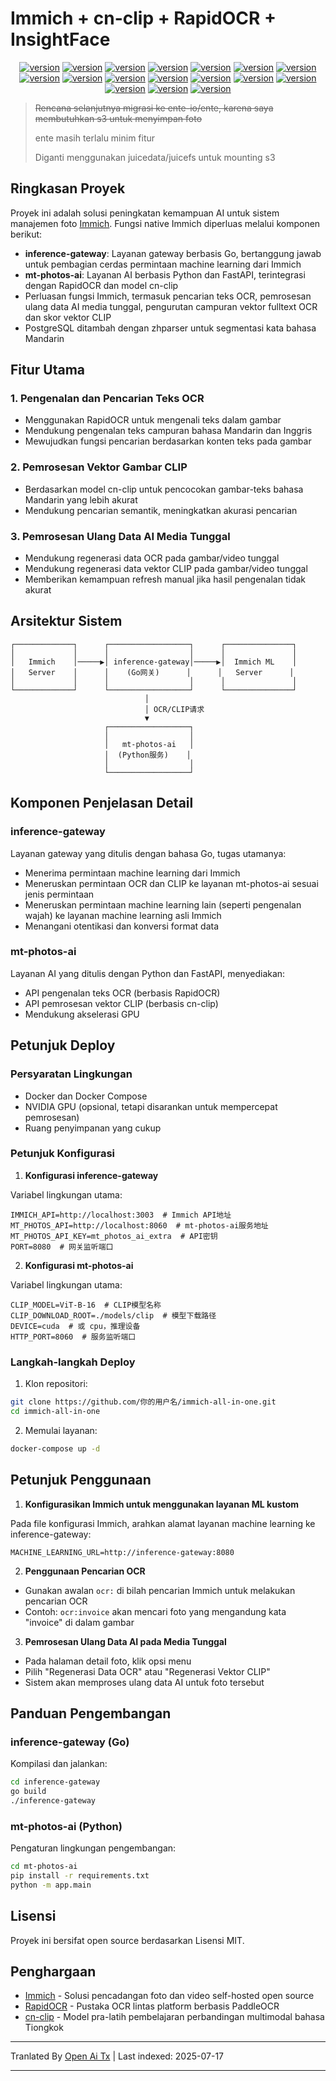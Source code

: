 # Immich + cn-clip + RapidOCR + InsightFace

<div style="text-align: center"><p><a href="https://openaitx.github.io/view.html?user=eric-gitta-moore&project=immich-all-in-one&lang=en"><img src="https://img.shields.io/badge/EN-white" alt="version"></a> <a href="https://openaitx.github.io/view.html?user=eric-gitta-moore&project=immich-all-in-one&lang=zh-CN"><img src="https://img.shields.io/badge/简中-white" alt="version"></a> <a href="https://openaitx.github.io/view.html?user=eric-gitta-moore&project=immich-all-in-one&lang=zh-TW"><img src="https://img.shields.io/badge/繁中-white" alt="version"></a> <a href="https://openaitx.github.io/view.html?user=eric-gitta-moore&project=immich-all-in-one&lang=ja"><img src="https://img.shields.io/badge/日本語-white" alt="version"></a> <a href="https://openaitx.github.io/view.html?user=eric-gitta-moore&project=immich-all-in-one&lang=ko"><img src="https://img.shields.io/badge/한국어-white" alt="version"></a> <a href="https://openaitx.github.io/view.html?user=eric-gitta-moore&project=immich-all-in-one&lang=th"><img src="https://img.shields.io/badge/ไทย-white" alt="version"></a> <a href="https://openaitx.github.io/view.html?user=eric-gitta-moore&project=immich-all-in-one&lang=fr"><img src="https://img.shields.io/badge/Français-white" alt="version"></a> <a href="https://openaitx.github.io/view.html?user=eric-gitta-moore&project=immich-all-in-one&lang=de"><img src="https://img.shields.io/badge/Deutsch-white" alt="version"></a> <a href="https://openaitx.github.io/view.html?user=eric-gitta-moore&project=immich-all-in-one&lang=es"><img src="https://img.shields.io/badge/Español-white" alt="version"></a> <a href="https://openaitx.github.io/view.html?user=eric-gitta-moore&project=immich-all-in-one&lang=it"><img src="https://img.shields.io/badge/Italiano-white" alt="version"></a> <a href="https://openaitx.github.io/view.html?user=eric-gitta-moore&project=immich-all-in-one&lang=ru"><img src="https://img.shields.io/badge/Русский-white" alt="version"></a> <a href="https://openaitx.github.io/view.html?user=eric-gitta-moore&project=immich-all-in-one&lang=pt"><img src="https://img.shields.io/badge/Português-white" alt="version"></a> <a href="https://openaitx.github.io/view.html?user=eric-gitta-moore&project=immich-all-in-one&lang=nl"><img src="https://img.shields.io/badge/Nederlands-white" alt="version"></a> <a href="https://openaitx.github.io/view.html?user=eric-gitta-moore&project=immich-all-in-one&lang=pl"><img src="https://img.shields.io/badge/Polski-white" alt="version"></a> <a href="https://openaitx.github.io/view.html?user=eric-gitta-moore&project=immich-all-in-one&lang=ar"><img src="https://img.shields.io/badge/العربية-white" alt="version"></a> <a href="https://openaitx.github.io/view.html?user=eric-gitta-moore&project=immich-all-in-one&lang=tr"><img src="https://img.shields.io/badge/Türkçe-white" alt="version"></a> <a href="https://openaitx.github.io/view.html?user=eric-gitta-moore&project=immich-all-in-one&lang=vi"><img src="https://img.shields.io/badge/Tiếng Việt-white" alt="version"></a> </p></div>

> ~~Rencana selanjutnya migrasi ke ente-io/ente, karena saya membutuhkan s3 untuk menyimpan foto~~
> 
> ente masih terlalu minim fitur
> 
> Diganti menggunakan juicedata/juicefs untuk mounting s3

## Ringkasan Proyek

Proyek ini adalah solusi peningkatan kemampuan AI untuk sistem manajemen foto [Immich](https://github.com/immich-app/immich). Fungsi native Immich diperluas melalui komponen berikut:

- **inference-gateway**: Layanan gateway berbasis Go, bertanggung jawab untuk pembagian cerdas permintaan machine learning dari Immich
- **mt-photos-ai**: Layanan AI berbasis Python dan FastAPI, terintegrasi dengan RapidOCR dan model cn-clip
- Perluasan fungsi Immich, termasuk pencarian teks OCR, pemrosesan ulang data AI media tunggal, pengurutan campuran vektor fulltext OCR dan skor vektor CLIP
- PostgreSQL ditambah dengan zhparser untuk segmentasi kata bahasa Mandarin

## Fitur Utama

### 1. Pengenalan dan Pencarian Teks OCR

- Menggunakan RapidOCR untuk mengenali teks dalam gambar
- Mendukung pengenalan teks campuran bahasa Mandarin dan Inggris
- Mewujudkan fungsi pencarian berdasarkan konten teks pada gambar

### 2. Pemrosesan Vektor Gambar CLIP

- Berdasarkan model cn-clip untuk pencocokan gambar-teks bahasa Mandarin yang lebih akurat
- Mendukung pencarian semantik, meningkatkan akurasi pencarian

### 3. Pemrosesan Ulang Data AI Media Tunggal

- Mendukung regenerasi data OCR pada gambar/video tunggal
- Mendukung regenerasi data vektor CLIP pada gambar/video tunggal
- Memberikan kemampuan refresh manual jika hasil pengenalan tidak akurat

## Arsitektur Sistem

```
┌─────────────┐      ┌──────────────────┐      ┌───────────────┐
│             │      │                  │      │               │
│   Immich    │─────▶│ inference-gateway│─────▶│  Immich ML    │
│   Server    │      │    (Go网关)      │      │   Server      │
│             │      │                  │      │               │
└─────────────┘      └──────────────────┘      └───────────────┘
                              │
                              │ OCR/CLIP请求
                              ▼
                     ┌──────────────────┐
                     │                  │
                     │   mt-photos-ai   │
                     │  (Python服务)    │
                     │                  │
                     └──────────────────┘
```
## Komponen Penjelasan Detail

### inference-gateway

Layanan gateway yang ditulis dengan bahasa Go, tugas utamanya:
- Menerima permintaan machine learning dari Immich
- Meneruskan permintaan OCR dan CLIP ke layanan mt-photos-ai sesuai jenis permintaan
- Meneruskan permintaan machine learning lain (seperti pengenalan wajah) ke layanan machine learning asli Immich
- Menangani otentikasi dan konversi format data

### mt-photos-ai

Layanan AI yang ditulis dengan Python dan FastAPI, menyediakan:
- API pengenalan teks OCR (berbasis RapidOCR)
- API pemrosesan vektor CLIP (berbasis cn-clip)
- Mendukung akselerasi GPU

## Petunjuk Deploy

### Persyaratan Lingkungan

- Docker dan Docker Compose
- NVIDIA GPU (opsional, tetapi disarankan untuk mempercepat pemrosesan)
- Ruang penyimpanan yang cukup

### Petunjuk Konfigurasi

1. **Konfigurasi inference-gateway**

Variabel lingkungan utama:

```
IMMICH_API=http://localhost:3003  # Immich API地址
MT_PHOTOS_API=http://localhost:8060  # mt-photos-ai服务地址
MT_PHOTOS_API_KEY=mt_photos_ai_extra  # API密钥
PORT=8080  # 网关监听端口
```
2. **Konfigurasi mt-photos-ai**

Variabel lingkungan utama:

```
CLIP_MODEL=ViT-B-16  # CLIP模型名称
CLIP_DOWNLOAD_ROOT=./models/clip  # 模型下载路径
DEVICE=cuda  # 或 cpu，推理设备
HTTP_PORT=8060  # 服务监听端口
```
### Langkah-langkah Deploy

1. Klon repositori:

```bash
git clone https://github.com/你的用户名/immich-all-in-one.git
cd immich-all-in-one
```
2. Memulai layanan:

```bash
docker-compose up -d
```
## Petunjuk Penggunaan

1. **Konfigurasikan Immich untuk menggunakan layanan ML kustom**

Pada file konfigurasi Immich, arahkan alamat layanan machine learning ke inference-gateway:

```
MACHINE_LEARNING_URL=http://inference-gateway:8080
```
2. **Penggunaan Pencarian OCR**

- Gunakan awalan `ocr:` di bilah pencarian Immich untuk melakukan pencarian OCR
- Contoh: `ocr:invoice` akan mencari foto yang mengandung kata "invoice" di dalam gambar

3. **Pemrosesan Ulang Data AI pada Media Tunggal**

- Pada halaman detail foto, klik opsi menu
- Pilih "Regenerasi Data OCR" atau "Regenerasi Vektor CLIP"
- Sistem akan memproses ulang data AI untuk foto tersebut

## Panduan Pengembangan

### inference-gateway (Go)

Kompilasi dan jalankan:

```bash
cd inference-gateway
go build
./inference-gateway
```
### mt-photos-ai (Python)

Pengaturan lingkungan pengembangan:

```bash
cd mt-photos-ai
pip install -r requirements.txt
python -m app.main
```
## Lisensi

Proyek ini bersifat open source berdasarkan Lisensi MIT.

## Penghargaan

- [Immich](https://github.com/immich-app/immich) - Solusi pencadangan foto dan video self-hosted open source
- [RapidOCR](https://github.com/RapidAI/RapidOCR) - Pustaka OCR lintas platform berbasis PaddleOCR
- [cn-clip](https://github.com/OFA-Sys/Chinese-CLIP) - Model pra-latih pembelajaran perbandingan multimodal bahasa Tiongkok



---

Tranlated By [Open Ai Tx](https://github.com/OpenAiTx/OpenAiTx) | Last indexed: 2025-07-17

---